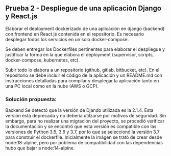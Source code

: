 ## Prueba 2 - Despliegue de una aplicación Django y React.js

Elaborar el deployment dockerizado de una aplicación en django (backend) con frontend en React.js contenida en el repositorio. Es necesario desplegar todos los servicios en un solo docker-compose.

Se deben entregar los Dockerfiles pertinentes para elaborar el despliegue y justificar la forma en la que elabora el deployment (supervisor, scripts, docker-compose, kubernetes, etc).

Subir todo lo elabora a un repositorio (github, gitlab, bitbucket, etc). En el repositorio se debe incluir el código de la aplicación y un README.md con instrucciones detalladas para compilar y desplegar la aplicación tanto en una PC local como en la nube (AWS o GCP).

### Solución propuesta:

Backend
Se detectó que la versión de Djando utilizada es la 2.1.4. Esta versión está deprecada y no debería utilzarse por motivos de seguridad. Sin embargo, para no realizar una migración del proyecto, se procedió verificar la documentación y se encontró que esta versión es compatible con las versiones de Python 3.5, 3.6 y 3.7, por lo que se seleccionó la versión 3.7 para construir el dockerfile.
Inicialmente la imágen se trató de crear desde node:18-alpine, pero por poblema de compatibilidad con las dependencias hubo que bajar a node:14-alpine.
